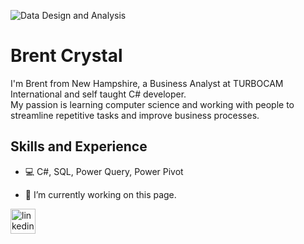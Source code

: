 ![Data Design and Analysis](https://images.unsplash.com/photo-1502465771179-51f3535da42c?ixlib=rb-1.2.1&ixid=MnwxMjA3fDB8MHxjb2xsZWN0aW9uLXBhZ2V8MXwzNTc3OTQyfHxlbnwwfHx8fA%3D%3D&auto=format&fit=crop&w=500&q=60)

# Brent Crystal
I'm Brent from New Hampshire, a Business Analyst at TURBOCAM International and self taught C# developer.  
My passion is learning computer science and working with people to streamline repetitive tasks and improve business processes.

## Skills and Experience
* 💻 C#, SQL, Power Query, Power Pivot

- 🔭 I’m currently working on this page. 


[<img src='https://cdn.jsdelivr.net/npm/simple-icons@3.0.1/icons/linkedin.svg' alt='linkedin' height='40'>](https://www.linkedin.com/in/brent-crystal-2gb3tg317/)  

